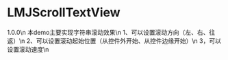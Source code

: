 # LMJScrollTextView
1.0.0\n
本demo主要实现字符串滚动效果\n
1、可以设置滚动方向（左、右、往返）\n
2、可以设置滚动起始位置（从控件外开始、从控件边缘开始）\n
3，可以设置滚动速度\n
